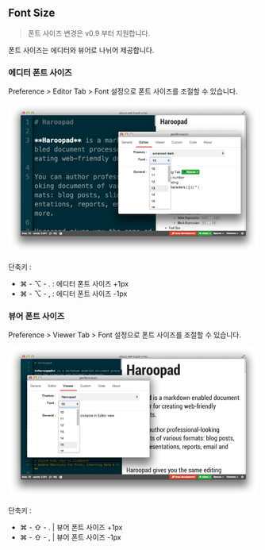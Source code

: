 ## Font Size

> 폰트 사이즈 변경은 v0.9 부터 지원합니다.

폰트 사이즈는 에디터와 뷰어로 나뉘어 제공합니다.

### 에디터 폰트 사이즈

Preference > Editor Tab > Font 설정으로 폰트 사이즈를 조절할 수 있습니다.

![](images/001.png)

단축키 : 
* &#8984; - &#8997; - . : 에디터 폰트 사이즈 +1px
* &#8984; - &#8997; - , : 에디터 폰트 사이즈 -1px

### 뷰어 폰트 사이즈

Preference > Viewer Tab > Font 설정으로 폰트 사이즈를 조절할 수 있습니다.

![](images/002.png)

단축키 :
* &#8984; - &#8679; - .          | 뷰어 폰트 사이즈 +1px
* &#8984; - &#8679; - ,          | 뷰어 폰트 사이즈 -1px